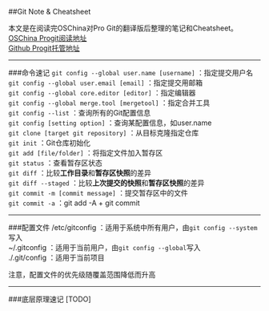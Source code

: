 ##Git Note & Cheatsheet

本文是在阅读完OSChina对Pro Git的翻译版后整理的笔记和Cheatsheet。  
[OSChina Progit阅读地址](http://git.oschina.net/progit/)  
[Github Progit托管地址](https://github.com/progit/progit)

-------
###命令速记
`git config --global user.name [username]` ：指定提交用户名  
`git config --global user.email [email]` ：指定提交用邮箱  
`git config --global core.editor [editor]` ：指定编辑器  
`git config --global merge.tool [mergetool]` ：指定合并工具  
`git config --list` ：查询所有的Git配置信息  
`git config [setting option]` ：查询某配置信息，如user.name  
`git clone [target git repository]` ：从目标克隆指定仓库  
`git init` ：Git仓库初始化  
`git add [file/folder]` ：将指定文件加入暂存区  
`git status` ：查看暂存区状态  
`git diff` ：比较**工作目录**和**暂存区快照**的差异  
`git diff --staged` ：比较**上次提交的快照**和**暂存区快照**的差异  
`git commit -m [commit message]` ：提交暂存区中的文件  
`git commit -a` ：git add -A + git commit

-------
###配置文件
/etc/gitconfig ：适用于系统中所有用户，由`git config --system`写入  
~/.gitconfig ：适用于当前用户，由`git config --global`写入  
./.git/config ：适用于当前项目  

注意，配置文件的优先级随覆盖范围降低而升高

-------
###底层原理速记
[TODO]
